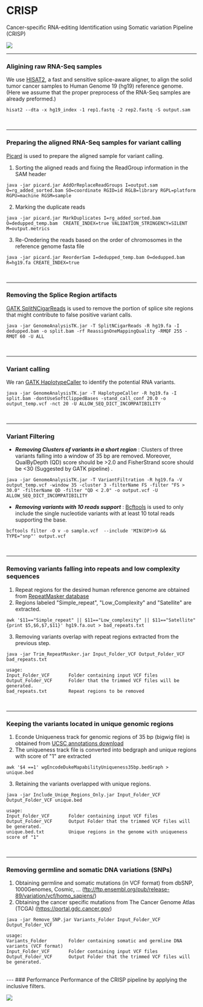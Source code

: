 # CRISP
Cancer-specific RNA-editing Identification using Somatic variation Pipeline (CRISP)
<br />

![](Figure1.png)
<br />

---
### Aligining raw RNA-Seq samples


We use [HISAT2](https://ccb.jhu.edu/software/hisat2/index.shtml), a fast and sensitive splice-aware aligner, to align the solid tumor cancer samples to Human Genome 19 (hg19) reference genome. (Here we assume that the proper preprocess of the RNA-Seq samples are already preformed.) 

```
hisat2 --dta -x hg19_index -1 rep1.fastq -2 rep2.fastq -S output.sam
```
<br />

---
### Preparing the aligned RNA-Seq samples for variant calling
[Picard](https://broadinstitute.github.io/picard/) is used to prepare the aligned sample for variant calling.

1) Sorting the aligned reads and fixing the ReadGroup information in the SAM header

```
java -jar picard.jar AddOrReplaceReadGroups I=output.sam O=rg_added_sorted.bam SO=coordinate RGID=id RGLB=library RGPL=platform RGPU=machine RGSM=sample
```

2) Marking the duplicate reads

```
java -jar picard.jar MarkDuplicates I=rg_added_sorted.bam O=dedupped_temp.bam  CREATE_INDEX=true VALIDATION_STRINGENCY=SILENT M=output.metrics
```

3) Re-Oredering the reads based on the order of chromosomes in the reference genome fasta file
```
java -jar picard.jar ReorderSam I=dedupped_temp.bam O=dedupped.bam  R=hg19.fa CREATE_INDEX=true
```
<br />

---
### Removing the Splice Region artifacts
[GATK SplitNCigarReads](https://software.broadinstitute.org/gatk/gatkdocs/3.6-0/org_broadinstitute_gatk_tools_walkers_rnaseq_SplitNCigarReads.php) is used to remove the portion of splice site regions that might contribute to false positive variant calls. 

```
java -jar GenomeAnalysisTK.jar -T SplitNCigarReads -R hg19.fa -I dedupped.bam -o split.bam -rf ReassignOneMappingQuality -RMQF 255 -RMQT 60 -U ALL
```
<br />

---
### Variant calling
We ran [GATK HaplotypeCaller](https://software.broadinstitute.org/gatk/documentation/tooldocs/current/org_broadinstitute_gatk_tools_walkers_haplotypecaller_HaplotypeCaller.php) to identify the potential RNA variants. 
```
java -jar GenomeAnalysisTK.jar -T HaplotypeCaller -R hg19.fa -I split.bam -dontUseSoftClippedBases -stand_call_conf 20.0 -o output_temp.vcf -nct 20 -U ALLOW_SEQ_DICT_INCOMPATIBILITY
```
<br />

---
### Variant Filtering

* <b><i>Removing Clusters of variants in a short region</i></b> : Clusters of three variants falling into a window of 35 bp are removed. Moreover, QualByDepth (QD) score should be >2.0 and FisherStrand score should be <30 (Suggested by GATK pipeline) . 
```
java -jar GenomeAnalysisTK.jar -T VariantFiltration -R hg19.fa -V output_temp.vcf -window 35 -cluster 3 -filterName FS -filter "FS > 30.0" -filterName QD -filter "QD < 2.0" -o output.vcf -U ALLOW_SEQ_DICT_INCOMPATIBILITY
```
* <b><i>Removing variants with 10 reads support</i></b> : [Bcftools](https://samtools.github.io/bcftools/) is used to only include the single nucleotide variants with at least 10 total reads supporting the base. 
```
bcftools filter -O v -o sample.vcf  --include 'MIN(DP)>9 && TYPE="snp"' output.vcf

```
<br />

---
### Removing variants falling into repeats and low complexity sequences
1) Repeat regions for the desired human reference genome are obtained from [RepeatMasker database](http://www.repeatmasker.org/species/hg.html)
2) Regions labeled "Simple_repeat", "Low_Complexity" and "Satellite" are extracted.
```
awk '$11=="Simple_repeat" || $11=="Low_complexity" || $11=="Satellite"{print $5,$6,$7,$11}' hg19.fa.out > bad_repeats.txt
```
3) Removing variants overlap with repeat regions extracted from the previous step. 
```
java -jar Trim_RepeatMasker.jar Input_Folder_VCF Output_Folder_VCF bad_repeats.txt

usage:
Input_Folder_VCF       Folder containing input VCF files
Output_Folder_VCF      Folder that the trimmed VCF files will be generated.
bad_repeats.txt        Repeat regions to be removed
```
<br />

---
### Keeping the variants located in unique genomic regions
1) Econde Uniqueness track for genomic regions of 35 bp (bigwig file) is obtained from [UCSC annotations download](http://hgdownload.cse.ucsc.edu/downloads.html)
2) The uniqueness track file is converted into bedgraph and unique regions with score of "1" are extracted
```
awk '$4 ==1' wgEncodeDukeMapabilityUniqueness35bp.bedGraph > unique.bed
```
3) Retaining the variants overlapped with unique regions.  
```
java -jar Include_Uniqe_Regions_Only.jar Input_Folder_VCF Output_Folder_VCF unique.bed

usage:
Input_Folder_VCF       Folder containing input VCF files
Output_Folder_VCF      Output Folder that the trimmed VCF files will be generated.
unique.bed.txt         Unique regions in the genome with uniqueness score of "1"
```
<br />

---
### Removing germline and somatic DNA variations (SNPs)  
1) Obtaining germline and somatic mutations (in VCF format) from dbSNP, 1000Genomes, Cosmic, ... (ftp://ftp.ensembl.org/pub/release-89/variation/vcf/homo_sapiens/)
2) Obtaining the cancer specific mutations from The Cancer Genome Atlas (TCGA) (https://portal.gdc.cancer.gov) 
```
java -jar Remove_SNP.jar Variants_Folder Input_Folder_VCF Output_Folder_VCF

usage:
Variants_Folder        Folder containing somatic and germline DNA variants (VCF format)
Input_Folder_VCF       Folder containing input VCF files
Output_Folder_VCF      Output Folder that the trimmed VCF files will be generated.
```
<br />
---
### Performance
Performance of the CRISP pipeline by applying the inclusive filters. 
<br />

![](Figure2.png)
<br />

